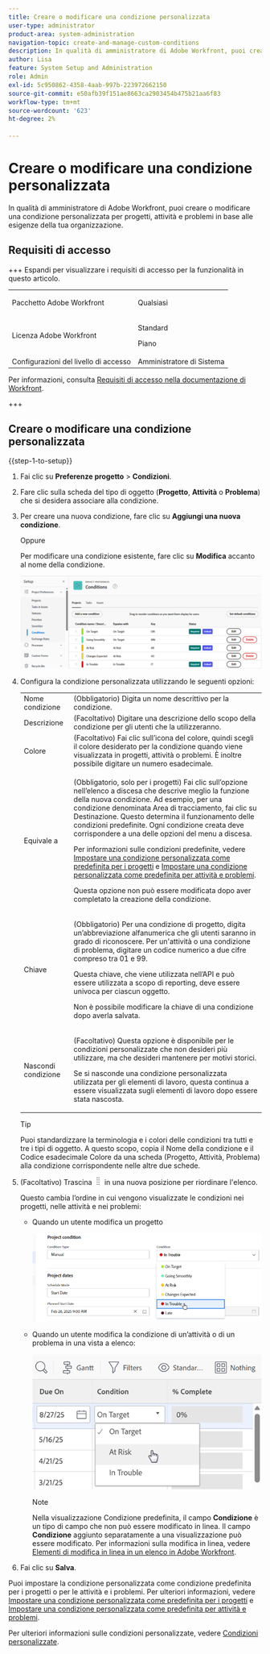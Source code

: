 ```yaml
---
title: Creare o modificare una condizione personalizzata
user-type: administrator
product-area: system-administration
navigation-topic: create-and-manage-custom-conditions
description: In qualità di amministratore di Adobe Workfront, puoi creare o modificare una condizione personalizzata per progetti, attività e problemi in base alle esigenze della tua organizzazione.
author: Lisa
feature: System Setup and Administration
role: Admin
exl-id: 5c950862-4358-4aab-997b-223972662150
source-git-commit: e50afb39f151ae8663ca2903454b475b21aa6f83
workflow-type: tm+mt
source-wordcount: '623'
ht-degree: 2%

---
```


# Creare o modificare una condizione personalizzata

In qualità di amministratore di Adobe Workfront, puoi creare o modificare una condizione personalizzata per progetti, attività e problemi in base alle esigenze della tua organizzazione.

## Requisiti di accesso

+++ Espandi per visualizzare i requisiti di accesso per la funzionalità in questo articolo.

<table style="table-layout:auto"> 
 <col> 
 <col> 
 <tbody> 
  <tr> 
   <td>Pacchetto Adobe Workfront</td> 
   <td><p>Qualsiasi</p></td> 
  </tr> 
  <tr> 
   <td>Licenza Adobe Workfront</td> 
   <td><p>Standard</p>
       <p>Piano</p></td>
  </tr> 
  <tr> 
   <td>Configurazioni del livello di accesso</td> 
   <td>Amministratore di Sistema</td> 
  </tr> 
 </tbody> 
</table>

Per informazioni, consulta [Requisiti di accesso nella documentazione di Workfront](/help/quicksilver/administration-and-setup/add-users/access-levels-and-object-permissions/access-level-requirements-in-documentation.md).

+++

## Creare o modificare una condizione personalizzata

{{step-1-to-setup}}

1. Fai clic su **Preferenze progetto** > **Condizioni**.

1. Fare clic sulla scheda del tipo di oggetto (**Progetto**, **Attività** o **Problema**) che si desidera associare alla condizione.

1. Per creare una nuova condizione, fare clic su **Aggiungi una nuova condizione**.

   Oppure

   Per modificare una condizione esistente, fare clic su **Modifica** accanto al nome della condizione.

   ![Modifica condizione personalizzata](assets/custom-conditions-0825.png)

1. Configura la condizione personalizzata utilizzando le seguenti opzioni:

   <table style="table-layout:auto"> 
    <col> 
    <col> 
    <tbody> 
     <tr> 
      <td>Nome condizione</td> 
      <td>(Obbligatorio) Digita un nome descrittivo per la condizione.</td> 
     </tr> 
     <tr> 
      <td>Descrizione</td> 
      <td>(Facoltativo) Digitare una descrizione dello scopo della condizione per gli utenti che la utilizzeranno.</td> 
     </tr> 
     <tr> 
      <td>Colore</td> 
      <td>(Facoltativo) Fai clic sull’icona del colore, quindi scegli il colore desiderato per la condizione quando viene visualizzata in progetti, attività o problemi. È inoltre possibile digitare un numero esadecimale.</td> 
     </tr> 
     <tr> 
      <td>Equivale a </td> 
      <td><p>(Obbligatorio, solo per i progetti) Fai clic sull’opzione nell’elenco a discesa che descrive meglio la funzione della nuova condizione. Ad esempio, per una condizione denominata Area di tracciamento, fai clic su Destinazione. Questo determina il funzionamento delle condizioni predefinite. Ogni condizione creata deve corrispondere a una delle opzioni del menu a discesa.</p>
      <p>Per informazioni sulle condizioni predefinite, vedere <a href="../../../administration-and-setup/customize-workfront/create-manage-custom-conditions/set-custom-condition-default-projects.md" class="MCXref xref">Impostare una condizione personalizzata come predefinita per i progetti</a> e <a href="../../../administration-and-setup/customize-workfront/create-manage-custom-conditions/set-custom-condition-default-tasks-issues.md" class="MCXref xref">Impostare una condizione personalizzata come predefinita per attività e problemi</a>.</p>
      <p>Questa opzione non può essere modificata dopo aver completato la creazione della condizione.</p></td> 
     </tr> 
     <tr> 
      <td>Chiave</td> 
      <td><p>(Obbligatorio) Per una condizione di progetto, digita un’abbreviazione alfanumerica che gli utenti saranno in grado di riconoscere. Per un'attività o una condizione di problema, digitare un codice numerico a due cifre compreso tra 01 e 99. </p>
      <p>Questa chiave, che viene utilizzata nell’API e può essere utilizzata a scopo di reporting, deve essere univoca per ciascun oggetto.</p>
      <p>Non è possibile modificare la chiave di una condizione dopo averla salvata. </p></td> 
     </tr> 
     <tr> 
      <td>Nascondi condizione</td> 
      <td><p>(Facoltativo) Questa opzione è disponibile per le condizioni personalizzate che non desideri più utilizzare, ma che desideri mantenere per motivi storici. </p>
      <p>Se si nasconde una condizione personalizzata utilizzata per gli elementi di lavoro, questa continua a essere visualizzata sugli elementi di lavoro dopo essere stata nascosta. </p></td> 
     </tr> 
    </tbody> 
   </table>

   >[!TIP]
   >
   >Puoi standardizzare la terminologia e i colori delle condizioni tra tutti e tre i tipi di oggetto. A questo scopo, copia il Nome della condizione e il Codice esadecimale Colore da una scheda (Progetto, Attività, Problema) alla condizione corrispondente nelle altre due schede.

1. (Facoltativo) Trascina ![Icona Sposta](assets/move-icon---dots.png) in una nuova posizione per riordinare l&#39;elenco.

   Questo cambia l’ordine in cui vengono visualizzate le condizioni nei progetti, nelle attività e nei problemi:

   * Quando un utente modifica un progetto

     ![Modifica condizione durante la modifica del progetto](assets/change-condition-edit-project-0825.png)

   * Quando un utente modifica la condizione di un’attività o di un problema in una vista a elenco:

     ![Modifica condizione nell&#39;elenco](assets/change-conditions-list-dropdown-0925.png)

     >[!NOTE]
     >
     >Nella visualizzazione Condizione predefinita, il campo **Condizione** è un tipo di campo che non può essere modificato in linea. Il campo **Condizione** aggiunto separatamente a una visualizzazione può essere modificato. Per informazioni sulla modifica in linea, vedere [Elementi di modifica in linea in un elenco in Adobe Workfront](/help/quicksilver/workfront-basics/navigate-workfront/use-lists/inline-edit-objects.md).

1. Fai clic su **Salva**.

Puoi impostare la condizione personalizzata come condizione predefinita per i progetti o per le attività e i problemi. Per ulteriori informazioni, vedere [Impostare una condizione personalizzata come predefinita per i progetti](../../../administration-and-setup/customize-workfront/create-manage-custom-conditions/set-custom-condition-default-projects.md) e [Impostare una condizione personalizzata come predefinita per attività e problemi](../../../administration-and-setup/customize-workfront/create-manage-custom-conditions/set-custom-condition-default-tasks-issues.md).

Per ulteriori informazioni sulle condizioni personalizzate, vedere [Condizioni personalizzate](../../../administration-and-setup/customize-workfront/create-manage-custom-conditions/custom-conditions.md).


<!-- THIS WAS ORIGINALLY BETWEEN THE OTHER TWO BULLETS.
   * When a user is changing the condition for a task or issue on the Updates tab:

     ![Change condition when updating comment](assets/change-condition-update-comment.png)
   -->
